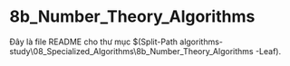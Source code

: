 # 8b_Number_Theory_Algorithms

Đây là file README cho thư mục $(Split-Path algorithms-study\08_Specialized_Algorithms\8b_Number_Theory_Algorithms -Leaf).
